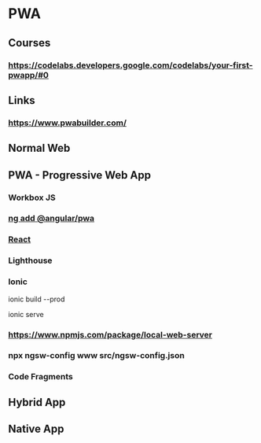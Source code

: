 # PWA
## Courses
### https://codelabs.developers.google.com/codelabs/your-first-pwapp/#0
## Links
### https://www.pwabuilder.com/
## Normal Web

## PWA - Progressive Web App

### Workbox JS

### [ng add @angular/pwa](https://angular.io/guide/service-worker-getting-started)

### [React](https://create-react-app.dev/docs/making-a-progressive-web-app/)

### Lighthouse

### Ionic

ionic build --prod

ionic serve
### https://www.npmjs.com/package/local-web-server

### npx ngsw-config www src/ngsw-config.json


### Code Fragments

## Hybrid App

## Native App
